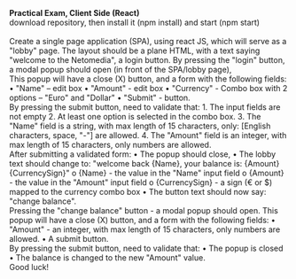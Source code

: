 <html>
<head>
<b>Practical Exam, Client Side (React)</b>
<br>
download repository, then install it (npm install) and start (npm start)
<br>
</head>
<body>
<br>
Create a single page application (SPA), using react JS, which will serve as a "lobby" page.
The layout should be a plane HTML, with a text saying "welcome to the Netomedia", a login button.
By pressing the "login" button, a modal popup should open (in front of the SPA/lobby page),
<br>
This popup will have a close (X) button, and a form with the following fields:
•	"Name" – edit box
•	"Amount" - edit box
•	"Currency" - Combo box with 2 options – "Euro" and "Dollar"
•	"Submit" - button.
<br>
By pressing the submit button, need to validate that:
1.	The input fields are not empty
2.	At least one option is selected in the combo box.
3.	The "Name" field is a string, with max length of 15 characters, only: [English characters, space, "-"] are allowed.
4.	The "Amount" field is an integer, with max length of 15 characters, only numbers are allowed.
<br>
After submitting a validated form:
•	The popup should close,
•	The lobby text should change to: "welcome back {Name}, your balance is: {Amount} {CurrencySign}"
o	{Name} - the value in the "Name" input field
o	{Amount} - the value in the "Amount" input field
o	{CurrencySign} - a sign (€ or $) mapped to the currency combo box
•	The button text should now say: "change balance".
<br>
Pressing the "change balance" button - a modal popup should open.
This popup will have a close (X) button, and a form with the following fields:
•	"Amount" - an integer, with max length of 15 characters, only numbers are allowed.
•	A submit button.
<br>
By pressing the submit button, need to validate that:
•	The popup is closed
•	The balance is changed to the new "Amount" value.
<br>
Good luck!
</body>
</html>